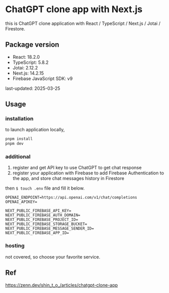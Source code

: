 # ChatGPT clone app with Next.js
this is ChatGPT clone application with React / TypeScript / Next.js / Jotai / Firestore.

## Package version

 - React: 18.2.0
 - TypeScript: 5.8.2
 - Jotai: 2.12.2
 - Next.js: 14.2.15
 - Firebase JavaScript SDK: v9

last-updated: 2025-03-25

## Usage
### installation
to launch application locally,
```bash
pnpm install
pnpm dev
```

### additional

1. register and get API key to use ChatGPT to get chat response
2. register your application with Firebase to add Firebase Authentication to the app, and store chat messages history in Firestore

then `$ touch .env` file and fill it below.

```ini:.env
OPENAI_ENDPOINT=https://api.openai.com/v1/chat/completions
OPENAI_APIKEY=

NEXT_PUBLIC_FIREBASE_API_KEY=
NEXT_PUBLIC_FIREBASE_AUTH_DOMAIN=
NEXT_PUBLIC_FIREBASE_PROJECT_ID=
NEXT_PUBLIC_FIREBASE_STORAGE_BUCKET=
NEXT_PUBLIC_FIREBASE_MESSAGE_SENDER_ID=
NEXT_PUBLIC_FIREBASE_APP_ID=
```
 
### hosting
not covered, so choose your favorite service.


## Ref
https://zenn.dev/shin_t_o_/articles/chatgpt-clone-app